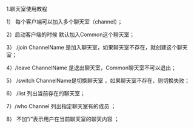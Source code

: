 
1.聊天室使用教程

  1） 每个客户端可以加入多个聊天室（channel）；

  2）启动客户端的时候 默认加入Common这个聊天室； 

  3） /join ChannelName 是加入聊天室，如果聊天室不存在，就创建这个聊天室； 

  4）/leave ChannelName 是退出聊天室，Common聊天室不可以退出； 

  5） /switch ChannelName是切换聊天室 ，如果聊天室不存在，则切换失败；

  6） /list 列出当前存在的聊天室； 

  7）/who Channel 列出指定聊天室有的成员 ；

  8） 不加”/”表示用户在当前聊天室的聊天内容 ；
